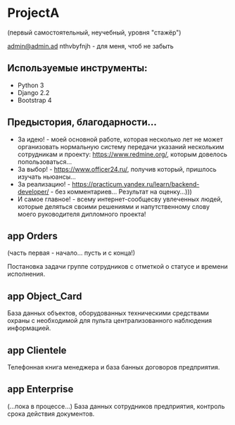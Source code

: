 # ProjectA
(первый самостоятельный, неучебный, уровня "стажёр")

admin@admin.ad nthvbyfnjh - для меня, чтоб не забыть

## Используемые инструменты:
 - Python 3
 - Django 2.2
 - Bootstrap 4

## Предыстория, благодарности...

- За идею! - моей основной работе, которая несколько лет не может организовать нормальную систему передачи указаний нескольким сотрудникам и проекту: https://www.redmine.org/, которым довелось попользоваться...
- За выбор! - https://www.officer24.ru/, получив который, пришлось изучать ньюансы...
- За реализацию! - https://practicum.yandex.ru/learn/backend-developer/ - без комментариев... Результат на оценку...)))
- И самое главное! - всему интернет-сообщесву увлеченных людей, которые деляться своими решениями и напутственному слову моего руководителя дипломного проекта!


## app Orders
(часть первая - начало... пусть и с конца!)

Постановка задачи группе сотрудников с отметкой о статусе и времени исполнения.

## app Object_Card

База данных объектов, оборудованных техническими средствами охраны с необходимой для пульта централизованного наблюдения информацией.

## app Clientele

Телефонная книга менеджера и база банных договоров предприятия.

## app Enterprise
(...пока в процессе...)
База данных сотрудников предприятия, контроль срока действия документов.